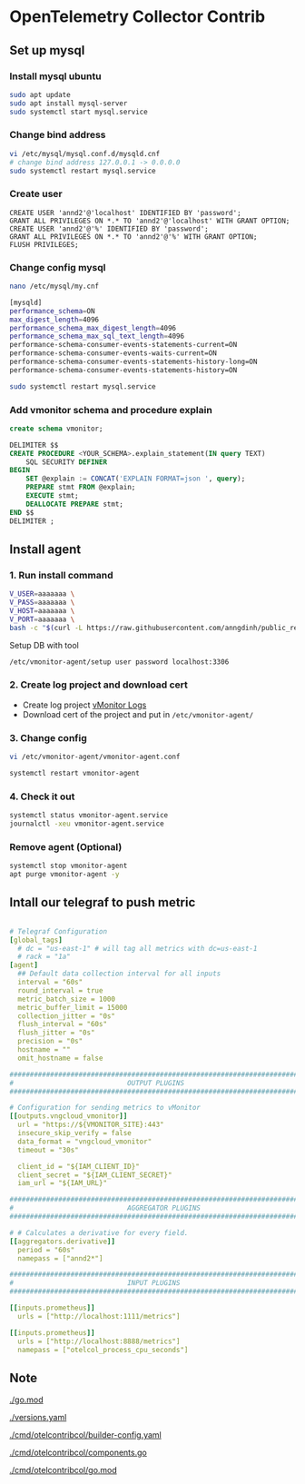 # OpenTelemetry Collector Contrib

## Set up mysql

### Install mysql ubuntu

```bash
sudo apt update
sudo apt install mysql-server
sudo systemctl start mysql.service
```

### Change bind address

```bash
vi /etc/mysql/mysql.conf.d/mysqld.cnf
# change bind address 127.0.0.1 -> 0.0.0.0
sudo systemctl restart mysql.service
```

### Create user

```mysql=
CREATE USER 'annd2'@'localhost' IDENTIFIED BY 'password';
GRANT ALL PRIVILEGES ON *.* TO 'annd2'@'localhost' WITH GRANT OPTION;
CREATE USER 'annd2'@'%' IDENTIFIED BY 'password';
GRANT ALL PRIVILEGES ON *.* TO 'annd2'@'%' WITH GRANT OPTION;
FLUSH PRIVILEGES;
```

### Change config mysql

```bash
nano /etc/mysql/my.cnf

[mysqld]
performance_schema=ON
max_digest_length=4096
performance_schema_max_digest_length=4096
performance_schema_max_sql_text_length=4096
performance-schema-consumer-events-statements-current=ON
performance-schema-consumer-events-waits-current=ON
performance-schema-consumer-events-statements-history-long=ON
performance-schema-consumer-events-statements-history=ON

sudo systemctl restart mysql.service
```

### Add vmonitor schema and procedure explain

```sql
create schema vmonitor;

DELIMITER $$
CREATE PROCEDURE <YOUR_SCHEMA>.explain_statement(IN query TEXT)
    SQL SECURITY DEFINER
BEGIN
    SET @explain := CONCAT('EXPLAIN FORMAT=json ', query);
    PREPARE stmt FROM @explain;
    EXECUTE stmt;
    DEALLOCATE PREPARE stmt;
END $$
DELIMITER ;
```

## Install agent

### 1. Run install command

```bash
V_USER=aaaaaaa \
V_PASS=aaaaaaa \
V_HOST=aaaaaaa \
V_PORT=aaaaaaa \
bash -c "$(curl -L https://raw.githubusercontent.com/anngdinh/public_release/main/vmonitor-agent/install.sh)"
```

Setup DB with tool

```sh
/etc/vmonitor-agent/setup user password localhost:3306
```

### 2. Create log project and download cert

* Create log project [vMonitor Logs](https://hcm-3.console.vngcloud.vn/vmonitor/quota-usage/usage/usage-log)
* Download cert of the project and put in `/etc/vmonitor-agent/`

### 3. Change config

```bash
vi /etc/vmonitor-agent/vmonitor-agent.conf
```

```bash
systemctl restart vmonitor-agent
```

### 4. Check it out

```bash
systemctl status vmonitor-agent.service
journalctl -xeu vmonitor-agent.service
```

### Remove agent (Optional)

```bash
systemctl stop vmonitor-agent
apt purge vmonitor-agent -y
```

## Intall our telegraf to push metric

```bash

```

```yaml
# Telegraf Configuration
[global_tags]
  # dc = "us-east-1" # will tag all metrics with dc=us-east-1
  # rack = "1a"
[agent]
  ## Default data collection interval for all inputs
  interval = "60s"
  round_interval = true
  metric_batch_size = 1000
  metric_buffer_limit = 15000
  collection_jitter = "0s"
  flush_interval = "60s"
  flush_jitter = "0s"
  precision = "0s"
  hostname = ""
  omit_hostname = false

###############################################################################
#                            OUTPUT PLUGINS                                   #
###############################################################################

# Configuration for sending metrics to vMonitor
[[outputs.vngcloud_vmonitor]]
  url = "https://${VMONITOR_SITE}:443"
  insecure_skip_verify = false
  data_format = "vngcloud_vmonitor"
  timeout = "30s"

  client_id = "${IAM_CLIENT_ID}"
  client_secret = "${IAM_CLIENT_SECRET}"
  iam_url = "${IAM_URL}"

###############################################################################
#                            AGGREGATOR PLUGINS                               #
###############################################################################

# # Calculates a derivative for every field.
[[aggregators.derivative]]
  period = "60s"
  namepass = ["annd2*"]

###############################################################################
#                            INPUT PLUGINS                                    #
###############################################################################

[[inputs.prometheus]]
  urls = ["http://localhost:1111/metrics"]

[[inputs.prometheus]]
  urls = ["http://localhost:8888/metrics"]
  namepass = ["otelcol_process_cpu_seconds"]
```

## Note

[./go.mod](./go.mod)

[./versions.yaml](./versions.yaml)

[./cmd/otelcontribcol/builder-config.yaml](./cmd/otelcontribcol/builder-config.yaml)

[./cmd/otelcontribcol/components.go](./cmd/otelcontribcol/components.go)

[./cmd/otelcontribcol/go.mod](./cmd/otelcontribcol/go.mod)
